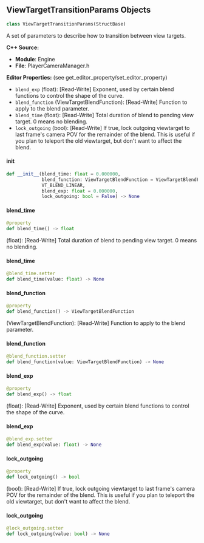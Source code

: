## ViewTargetTransitionParams Objects

```python
class ViewTargetTransitionParams(StructBase)
```

A set of parameters to describe how to transition between view targets.

**C++ Source:**

- **Module**: Engine
- **File**: PlayerCameraManager.h

**Editor Properties:** (see get_editor_property/set_editor_property)

- ``blend_exp`` (float):  [Read-Write] Exponent, used by certain blend functions to control the shape of the curve.
- ``blend_function`` (ViewTargetBlendFunction):  [Read-Write] Function to apply to the blend parameter.
- ``blend_time`` (float):  [Read-Write] Total duration of blend to pending view target. 0 means no blending.
- ``lock_outgoing`` (bool):  [Read-Write] If true, lock outgoing viewtarget to last frame's camera POV for the remainder of the blend.
  This is useful if you plan to teleport the old viewtarget, but don't want to affect the blend.

<a id="unreal.ViewTargetTransitionParams.__init__"></a>

#### __init__

```python
def __init__(blend_time: float = 0.000000,
             blend_function: ViewTargetBlendFunction = ViewTargetBlendFunction.
             VT_BLEND_LINEAR,
             blend_exp: float = 0.000000,
             lock_outgoing: bool = False) -> None
```

<a id="unreal.ViewTargetTransitionParams.blend_time"></a>

#### blend_time

```python
@property
def blend_time() -> float
```

(float):  [Read-Write] Total duration of blend to pending view target. 0 means no blending.

<a id="unreal.ViewTargetTransitionParams.blend_time"></a>

#### blend_time

```python
@blend_time.setter
def blend_time(value: float) -> None
```

<a id="unreal.ViewTargetTransitionParams.blend_function"></a>

#### blend_function

```python
@property
def blend_function() -> ViewTargetBlendFunction
```

(ViewTargetBlendFunction):  [Read-Write] Function to apply to the blend parameter.

<a id="unreal.ViewTargetTransitionParams.blend_function"></a>

#### blend_function

```python
@blend_function.setter
def blend_function(value: ViewTargetBlendFunction) -> None
```

<a id="unreal.ViewTargetTransitionParams.blend_exp"></a>

#### blend_exp

```python
@property
def blend_exp() -> float
```

(float):  [Read-Write] Exponent, used by certain blend functions to control the shape of the curve.

<a id="unreal.ViewTargetTransitionParams.blend_exp"></a>

#### blend_exp

```python
@blend_exp.setter
def blend_exp(value: float) -> None
```

<a id="unreal.ViewTargetTransitionParams.lock_outgoing"></a>

#### lock_outgoing

```python
@property
def lock_outgoing() -> bool
```

(bool):  [Read-Write] If true, lock outgoing viewtarget to last frame's camera POV for the remainder of the blend.
This is useful if you plan to teleport the old viewtarget, but don't want to affect the blend.

<a id="unreal.ViewTargetTransitionParams.lock_outgoing"></a>

#### lock_outgoing

```python
@lock_outgoing.setter
def lock_outgoing(value: bool) -> None
```

<a id="unreal.ReverbSettings"></a>